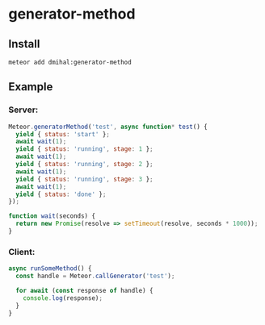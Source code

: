 # generator-method

## Install

```
meteor add dmihal:generator-method
```

## Example

### Server:

```javascript
Meteor.generatorMethod('test', async function* test() {
  yield { status: 'start' };
  await wait(1);
  yield { status: 'running', stage: 1 };
  await wait(1);
  yield { status: 'running', stage: 2 };
  await wait(1);
  yield { status: 'running', stage: 3 };
  await wait(1);
  yield { status: 'done' };
});

function wait(seconds) {
  return new Promise(resolve => setTimeout(resolve, seconds * 1000));
}
```

### Client:

```javascript
async runSomeMethod() {
  const handle = Meteor.callGenerator('test');

  for await (const response of handle) {
    console.log(response);
  }
}
```
